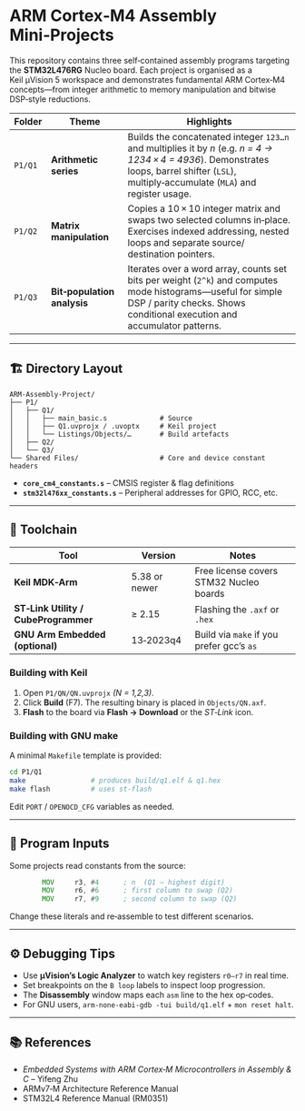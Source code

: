 # ARM Cortex‑M4 Assembly Mini‑Projects

This repository contains three self‑contained assembly programs targeting the **STM32L476RG** Nucleo board.  Each project is organised as a Keil µVision 5 workspace and demonstrates fundamental ARM Cortex‑M4 concepts—from integer arithmetic to memory manipulation and bitwise DSP‑style reductions.

| Folder | Theme | Highlights |
|--------|-------|------------|
| `P1/Q1` | **Arithmetic series** | Builds the concatenated integer `123…n` and multiplies it by *n* (e.g. *n = 4 → 1234 × 4 = 4936*). Demonstrates loops, barrel shifter (`LSL`), multiply‑accumulate (`MLA`) and register usage. |
| `P1/Q2` | **Matrix manipulation** | Copies a 10 × 10 integer matrix and swaps two selected columns in‑place. Exercises indexed addressing, nested loops and separate source/​destination pointers. |
| `P1/Q3` | **Bit‑population analysis** | Iterates over a word array, counts set bits per weight (`2^k`) and computes mode histograms—useful for simple DSP / parity checks. Shows conditional execution and accumulator patterns. |

---

## 🏗 Directory Layout

```
ARM-Assembly-Project/
├── P1/
│   ├── Q1/
│   │   ├── main_basic.s             # Source
│   │   ├── Q1.uvprojx / .uvoptx     # Keil project
│   │   └── Listings/Objects/…       # Build artefacts
│   ├── Q2/
│   └── Q3/
└── Shared Files/                    # Core and device constant headers
```

* **`core_cm4_constants.s`** – CMSIS register & flag definitions
* **`stm32l476xx_constants.s`** – Peripheral addresses for GPIO, RCC, etc.

---

## 🔧 Toolchain

| Tool | Version | Notes |
|------|---------|-------|
| **Keil MDK‑Arm** | 5.38 or newer | Free license covers STM32 Nucleo boards |
| **ST‑Link Utility / CubeProgrammer** | ≥ 2.15 | Flashing the `.axf` or `.hex` |
| **GNU Arm Embedded (optional)** | 13‑2023q4 | Build via `make` if you prefer gcc’s `as` |

### Building with Keil
1. Open `P1/QN/QN.uvprojx` *(N = 1,2,3)*.
2. Click **Build** (F7).  The resulting binary is placed in `Objects/QN.axf`.
3. **Flash** to the board via **Flash → Download** or the *ST‑Link* icon.

### Building with GNU make
A minimal `Makefile` template is provided:
```bash
cd P1/Q1
make                # produces build/q1.elf & q1.hex
make flash          # uses st-flash
```
Edit `PORT` / `OPENOCD_CFG` variables as needed.

---

## 📝 Program Inputs
Some projects read constants from the source:
```asm
        MOV     r3, #4      ; n  (Q1 – highest digit)
        MOV     r6, #6      ; first column to swap (Q2)
        MOV     r7, #9      ; second column to swap (Q2)
```
Change these literals and re‑assemble to test different scenarios.

---

## ⚙️ Debugging Tips
* Use **µVision’s Logic Analyzer** to watch key registers `r0–r7` in real time.
* Set breakpoints on the `B loop` labels to inspect loop progression.
* The **Disassembly** window maps each `asm` line to the hex op‑codes.
* For GNU users, `arm-none-eabi-gdb -tui build/q1.elf` + `mon reset halt`.

---

## 📚 References
* *Embedded Systems with ARM Cortex‑M Microcontrollers in Assembly & C* – Yifeng Zhu
* ARMv7‑M Architecture Reference Manual
* STM32L4 Reference Manual (RM0351)


